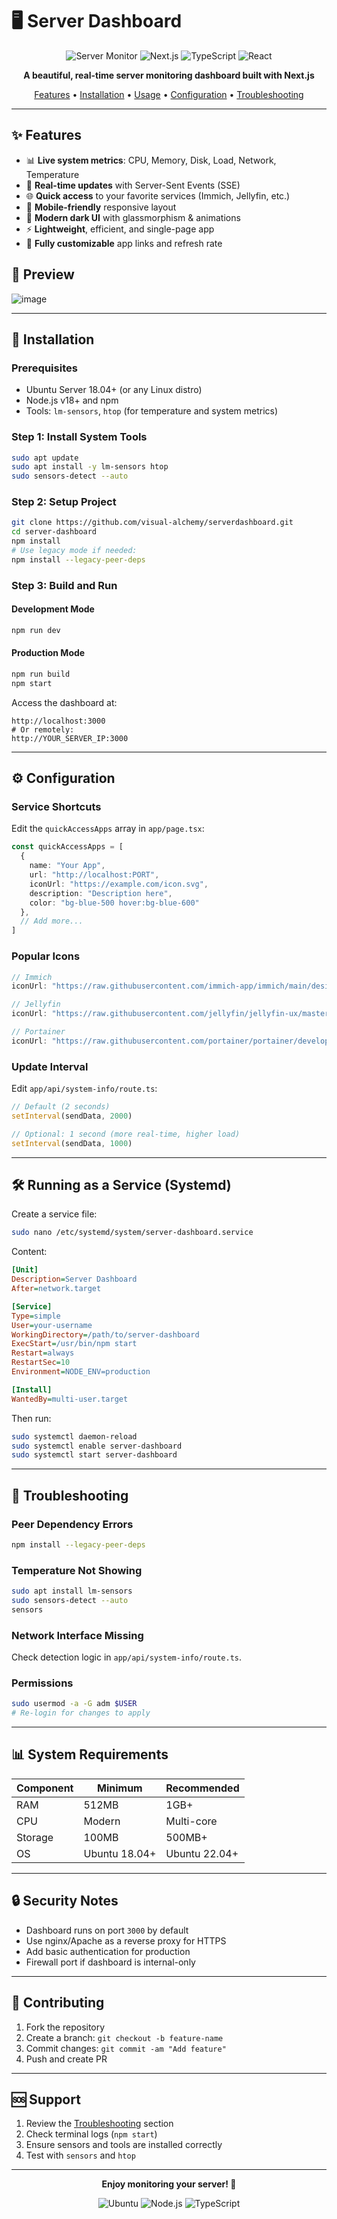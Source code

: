 # 🖥️ Server Dashboard

<div align="center">

![Server Monitor](https://img.shields.io/badge/Server-Monitor-blue?style=for-the-badge&logo=server&logoColor=white)
![Next.js](https://img.shields.io/badge/Next.js-15.0.0-black?style=for-the-badge&logo=next.js&logoColor=white)
![TypeScript](https://img.shields.io/badge/TypeScript-5.0.0-blue?style=for-the-badge&logo=typescript&logoColor=white)
![React](https://img.shields.io/badge/React-18.0.0-61DAFB?style=for-the-badge&logo=react&logoColor=black)

**A beautiful, real-time server monitoring dashboard built with Next.js**

[Features](#-features) • [Installation](#-installation) • [Usage](#-usage) • [Configuration](#-configuration) • [Troubleshooting](#-troubleshooting)

</div>

---

## ✨ Features

- 📊 **Live system metrics**: CPU, Memory, Disk, Load, Network, Temperature
- 🔄 **Real-time updates** with Server-Sent Events (SSE)
- 🌐 **Quick access** to your favorite services (Immich, Jellyfin, etc.)
- 📱 **Mobile-friendly** responsive layout
- 🧊 **Modern dark UI** with glassmorphism & animations
- ⚡ **Lightweight**, efficient, and single-page app
- 🔧 **Fully customizable** app links and refresh rate

## 📸 Preview

![image](https://github.com/user-attachments/assets/80e3a8c6-e13b-4393-a142-484616d7cd0c)


---

## 🚀 Installation

### Prerequisites

- Ubuntu Server 18.04+ (or any Linux distro)
- Node.js v18+ and npm
- Tools: `lm-sensors`, `htop` (for temperature and system metrics)

### Step 1: Install System Tools

```bash
sudo apt update
sudo apt install -y lm-sensors htop
sudo sensors-detect --auto
```

### Step 2: Setup Project

```bash
git clone https://github.com/visual-alchemy/serverdashboard.git
cd server-dashboard
npm install
# Use legacy mode if needed:
npm install --legacy-peer-deps
```

### Step 3: Build and Run

#### Development Mode

```bash
npm run dev
```

#### Production Mode

```bash
npm run build
npm start
```

Access the dashboard at:

```
http://localhost:3000
# Or remotely:
http://YOUR_SERVER_IP:3000
```

---

## ⚙️ Configuration

### Service Shortcuts

Edit the `quickAccessApps` array in `app/page.tsx`:

```ts
const quickAccessApps = [
  {
    name: "Your App",
    url: "http://localhost:PORT",
    iconUrl: "https://example.com/icon.svg",
    description: "Description here",
    color: "bg-blue-500 hover:bg-blue-600"
  },
  // Add more...
]
```

### Popular Icons

```ts
// Immich
iconUrl: "https://raw.githubusercontent.com/immich-app/immich/main/design/immich-logo.svg"

// Jellyfin
iconUrl: "https://raw.githubusercontent.com/jellyfin/jellyfin-ux/master/branding/SVG/icon-transparent.svg"

// Portainer
iconUrl: "https://raw.githubusercontent.com/portainer/portainer/develop/app/assets/ico/favicon.svg"
```

### Update Interval

Edit `app/api/system-info/route.ts`:

```ts
// Default (2 seconds)
setInterval(sendData, 2000)

// Optional: 1 second (more real-time, higher load)
setInterval(sendData, 1000)
```

---

## 🛠️ Running as a Service (Systemd)

Create a service file:

```bash
sudo nano /etc/systemd/system/server-dashboard.service
```

Content:

```ini
[Unit]
Description=Server Dashboard
After=network.target

[Service]
Type=simple
User=your-username
WorkingDirectory=/path/to/server-dashboard
ExecStart=/usr/bin/npm start
Restart=always
RestartSec=10
Environment=NODE_ENV=production

[Install]
WantedBy=multi-user.target
```

Then run:

```bash
sudo systemctl daemon-reload
sudo systemctl enable server-dashboard
sudo systemctl start server-dashboard
```

---

## 🔧 Troubleshooting

### Peer Dependency Errors

```bash
npm install --legacy-peer-deps
```

### Temperature Not Showing

```bash
sudo apt install lm-sensors
sudo sensors-detect --auto
sensors
```

### Network Interface Missing

Check detection logic in `app/api/system-info/route.ts`.

### Permissions

```bash
sudo usermod -a -G adm $USER
# Re-login for changes to apply
```

---

## 📊 System Requirements

| Component | Minimum | Recommended |
|----------|---------|-------------|
| RAM      | 512MB   | 1GB+        |
| CPU      | Modern  | Multi-core  |
| Storage  | 100MB   | 500MB+      |
| OS       | Ubuntu 18.04+ | Ubuntu 22.04+ |

---

## 🔒 Security Notes

- Dashboard runs on port `3000` by default
- Use nginx/Apache as a reverse proxy for HTTPS
- Add basic authentication for production
- Firewall port if dashboard is internal-only

---

## 🤝 Contributing

1. Fork the repository
2. Create a branch: `git checkout -b feature-name`
3. Commit changes: `git commit -am "Add feature"`
4. Push and create PR

---

## 🆘 Support

1. Review the [Troubleshooting](#-troubleshooting) section
2. Check terminal logs (`npm start`)
3. Ensure sensors and tools are installed correctly
4. Test with `sensors` and `htop`

---

<div align="center">

**Enjoy monitoring your server! 🎉**

![Ubuntu](https://img.shields.io/badge/Ubuntu-E95420?style=flat&logo=ubuntu&logoColor=white)
![Node.js](https://img.shields.io/badge/Node.js-339933?style=flat&logo=node.js&logoColor=white)
![TypeScript](https://img.shields.io/badge/TypeScript-3178C6?style=flat&logo=typescript&logoColor=white)

</div>
